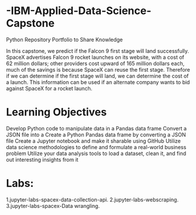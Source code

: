 # -IBM-Applied-Data-Science-Capstone
Python Repository Portfolio to Share Knowledge

In this capstone, we  predict if the Falcon 9 first stage will land successfully. 
SpaceX advertises Falcon 9 rocket launches on its website, with a cost of 62 million dollars; other providers cost upward of 165 million dollars each, much of the savings is because SpaceX can reuse the first stage.
Therefore if we can determine if the first stage will land, we can determine the cost of a launch. 
This information can be used if an alternate company wants to bid against SpaceX for a rocket launch. 

# Learning Objectives
Develop Python code to manipulate data in a Pandas data frame
Convert a JSON file into a Create a Python Pandas data frame by converting a JSON file
Create a Jupyter notebook and make it sharable using GitHub
Utilize data science methodologies to define and formulate a real-world business problem
Utilize your data analysis tools to load a dataset, clean it, and find out interesting insights from it

# Labs:
1.jupyter-labs-spacex-data-collection-api. 
2.jupyter-labs-webscraping. 
3.jupyter-labs-spacex-Data wrangling. 

